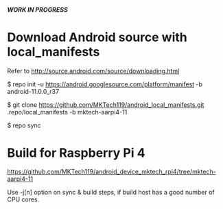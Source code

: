 ##### WORK IN PROGRESS #######

# Download Android source with local_manifests
 Refer to http://source.android.com/source/downloading.html

 $ repo init -u https://android.googlesource.com/platform/manifest -b android-11.0.0_r37
 
 $ git clone https://github.com/MKTech119/android_local_manifests.git .repo/local_manifests -b mktech-aarpi4-11
 
 $ repo sync

# Build for Raspberry Pi 4
 https://github.com/MKTech119/android_device_mktech_rpi4/tree/mktech-aarpi4-11

Use -j[n] option on sync & build steps, if build host has a good number of CPU cores.
